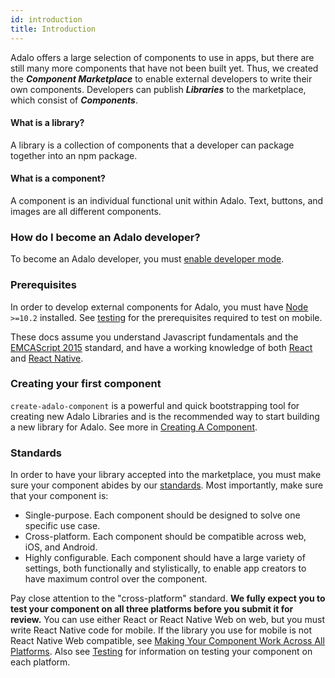 ```yaml
---
id: introduction
title: Introduction
---
```


Adalo offers a large selection of components to use in apps, but there are still many more components that have not been built yet. Thus, we created the **_Component Marketplace_** to enable external developers to write their own components. Developers can publish **_Libraries_** to the marketplace, which consist of **_Components_**.

#### What is a library?

A library is a collection of components that a developer can package together into an npm package.

#### What is a component?

A component is an individual functional unit within Adalo. Text, buttons, and images are all different components.

### How do I become an Adalo developer?

To become an Adalo developer, you must [enable developer mode](enabling-dev-mode).

### Prerequisites

In order to develop external components for Adalo, you must have [Node](https://nodejs.org) `>=10.2` installed. See [testing](../workflow/testing) for the prerequisites required to test on mobile.

These docs assume you understand Javascript fundamentals and the [EMCAScript 2015](https://flaviocopes.com/ecmascript/) standard, and have a working knowledge of both [React](https://reactjs.org/) and [React Native](https://reactnative.dev/).

### Creating your first component

`create-adalo-component` is a powerful and quick bootstrapping tool for creating new Adalo Libraries and is the recommended way to start building a new library for Adalo. See more in [Creating A Component](create-adalo-component).

### Standards

In order to have your library accepted into the marketplace, you must make sure your component abides by our [standards](/guidelines/component-standards). Most importantly, make sure that your component is:

- Single-purpose. Each component should be designed to solve one specific use case.
- Cross-platform. Each component should be compatible across web, iOS, and Android.
- Highly configurable. Each component should have a large variety of settings, both functionally and stylistically, to enable app creators to have maximum control over the component.

Pay close attention to the "cross-platform" standard. **We fully expect you to test your component on all three platforms before you submit it for review.** You can use either React or React Native Web on web, but you must write React Native code for mobile. If the library you use for mobile is not React Native Web compatible, see [Making Your Component Work Across All Platforms](/docs/workflow/cross-platform). Also see [Testing](/docs/workflow/testing) for information on testing your component on each platform.
